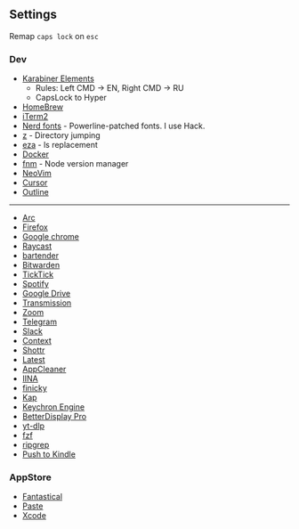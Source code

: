 ## Settings

Remap `caps lock` on `esc`

### Dev

- [Karabiner Elements](https://karabiner-elements.pqrs.org)
  - Rules: Left CMD -> EN, Right CMD -> RU
  - CapsLock to Hyper
- [HomeBrew](https://brew.sh)
- [iTerm2](https://iterm2.com)
- [Nerd fonts](https://github.com/ryanoasis/nerd-fonts) - Powerline-patched fonts. I use Hack.
- [z](https://github.com/agkozak/zsh-z) - Directory jumping
- [eza](https://github.com/eza-community/eza) - ls replacement
- [Docker](https://www.docker.com)
- [fnm](https://github.com/Schniz/fnm) - Node version manager
- [NeoVim](https://neovim.io)
- [Cursor](https://code.visualstudio.com)
- [Outline](https://getoutline.org)

---

- [Arc](https://arc.net/)
- [Firefox](https://www.mozilla.org/en-US/firefox/new/)
- [Google chrome](https://www.google.com/chrome/)
- [Raycast](https://www.raycast.com)
- [bartender](https://www.macbartender.com)
- [Bitwarden](https://bitwarden.com)
- [TickTick](https://todoist.com/downloads)
- [Spotify](https://www.spotify.com/us/download/other/)
- [Google Drive](https://www.google.com/drive/download/)
- [Transmission](https://transmissionbt.com)
- [Zoom](https://zoom.us/download)
- [Telegram](https://telegram.org)
- [Slack](https://slack.com/)
- [Context](https://contexts.co/)
- [Shottr](https://shottr.cc)
- [Latest](https://github.com/mangerlahn/Latest)
- [AppCleaner](https://freemacsoft.net/appcleaner/)
- [IINA](https://iina.io/)
- [finicky](https://github.com/johnste/finicky)
- [Kap](https://getkap.co)
- [Keychron Engine](https://www.keychron.com/pages/how-to-install-the-keychron-engine-software-on-macos)
- [BetterDisplay Pro](https://github.com/waydabber/BetterDisplay)
- [yt-dlp](https://github.com/yt-dlp/yt-dlp)
- [fzf](https://github.com/junegunn/fzf)
- [ripgrep](https://github.com/BurntSushi/ripgrep#installation)
- [Push to Kindle](https://www.pushtokindle.com)

### AppStore

- [Fantastical](https://apps.apple.com/pl/app/fantastical-calendar/id975937182?mt=12)
- [Paste](https://apps.apple.com/pl/app/paste-clipboard-manager/id967805235)
- [Xcode](https://apps.apple.com/pl/app/xcode/id497799835?mt=12)
